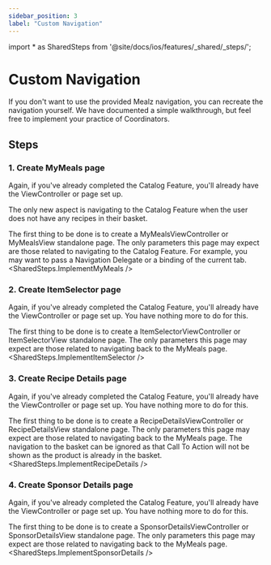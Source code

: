 ```yaml
---
sidebar_position: 3
label: "Custom Navigation"
---
```


import * as SharedSteps from '@site/docs/ios/features/_shared/_steps/';

# Custom Navigation

If you don't want to use the provided Mealz navigation, you can recreate the navigation yourself.
We have documented a simple walkthrough, but feel free to implement your practice of Coordinators.

## Steps

### 1. Create MyMeals page
Again, if you've already completed the Catalog Feature, you'll already have the ViewController or page set up.

The only new aspect is navigating to the Catalog Feature when the user does not have any recipes in their basket.

The first thing to be done is to create a MyMealsViewController or MyMealsView standalone page.
The only parameters this page may expect are those related to navigating to the Catalog Feature.
For example, you may want to pass a Navigation Delegate or a binding of the current tab.
<SharedSteps.ImplementMyMeals />

### 2. Create ItemSelector page
Again, if you've already completed the Catalog Feature, you'll already have the ViewController or page set up.
You have nothing more to do for this.

The first thing to be done is to create a ItemSelectorViewController or ItemSelectorView standalone page.
The only parameters this page may expect are those related to navigating back to the MyMeals page.
<SharedSteps.ImplementItemSelector />

### 3. Create Recipe Details page
Again, if you've already completed the Catalog Feature, you'll already have the ViewController or page set up.
You have nothing more to do for this.

The first thing to be done is to create a RecipeDetailsViewController or RecipeDetailsView standalone page.
The only parameters this page may expect are those related to navigating back to the MyMeals page.
The navigation to the basket can be ignored as that Call To Action will not be shown as the product is already in the basket.
<SharedSteps.ImplementRecipeDetails />

### 4. Create Sponsor Details page
Again, if you've already completed the Catalog Feature, you'll already have the ViewController or page set up.
You have nothing more to do for this.

The first thing to be done is to create a SponsorDetailsViewController or SponsorDetailsView standalone page.
The only parameters this page may expect are those related to navigating back to the MyMeals page.
<SharedSteps.ImplementSponsorDetails />